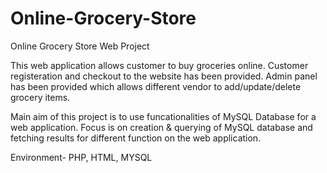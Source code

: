 # Online-Grocery-Store

Online Grocery Store Web Project





This web application allows customer to buy groceries online. Customer registeration and checkout to the website has been provided. 
Admin panel has been provided which allows different vendor to add/update/delete grocery items. 

Main aim of this project is to use funcationalities of MySQL Database for a web application. 
Focus is on creation & querying of MySQL database and fetching results for different function on the web application.


Environment- PHP, HTML, MYSQL